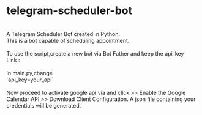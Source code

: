 # telegram-scheduler-bot
</br>
A Telegram Scheduler Bot created in Python.
</br>
This is a bot capable of scheduling appointment.

</br>
</hr>
</br>
To use the script,create a new bot via Bot Father and keep the api_key
</br>
Link : <https://t.me/botfather>
</br>
</br>
In main.py,change
</br>
`api_key=your_api` 
</br>
</br>
Now proceed to activate google api via <https://developers.google.com/calendar/quickstart/python> and click >> Enable the Google Calendar API >> Download Client Configuration. A json file containing your credentials will be generated.




